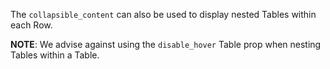 The `collapsible_content` can also be used to display nested Tables within each Row.

**NOTE**: We advise against using the `disable_hover` Table prop when nesting Tables within a Table.
